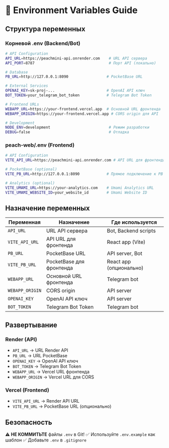 # 🔑 Environment Variables Guide

## Структура переменных

### Корневой .env (Backend/Bot)
```bash
# API Configuration
API_URL=https://peachmini-api.onrender.com    # URL API сервера
API_PORT=8787                                 # Порт API (локально)

# Database
PB_URL=http://127.0.0.1:8090                 # PocketBase URL

# External Services
OPENAI_KEY=sk-proj-...                       # OpenAI API ключ
BOT_TOKEN=your_telegram_bot_token            # Telegram Bot Token

# Frontend URLs
WEBAPP_URL=https://your-frontend.vercel.app  # Основной URL фронтенда
WEBAPP_ORIGIN=https://your-frontend.vercel.app # CORS origin для API

# Development
NODE_ENV=development                          # Режим разработки
DEBUG=false                                   # Отладка
```

### peach-web/.env (Frontend)
```bash
# API Configuration
VITE_API_URL=https://peachmini-api.onrender.com # API URL для фронтенда

# PocketBase (optional)
VITE_PB_URL=http://127.0.0.1:8090            # Прямое подключение к PB

# Analytics (optional)
VITE_UMAMI_URL=https://your-analytics.com    # Umami Analytics URL
VITE_UMAMI_WEBSITE_ID=your_website_id        # Umami Website ID
```

## Назначение переменных

| Переменная | Назначение | Где используется |
|------------|------------|------------------|
| `API_URL` | URL API сервера | Bot, Backend scripts |
| `VITE_API_URL` | API URL для фронтенда | React app (Vite) |
| `PB_URL` | PocketBase URL | API server, Bot |
| `VITE_PB_URL` | PocketBase для фронтенда | React app (опционально) |
| `WEBAPP_URL` | Основной URL фронтенда | Telegram bot |
| `WEBAPP_ORIGIN` | CORS origin | API server |
| `OPENAI_KEY` | OpenAI API ключ | API server |
| `BOT_TOKEN` | Telegram Bot Token | Telegram bot |

## Развертывание

### Render (API)
- `API_URL` → URL Render API
- `PB_URL` → URL PocketBase
- `OPENAI_KEY` → OpenAI API ключ
- `BOT_TOKEN` → Telegram Bot Token
- `WEBAPP_URL` → Vercel URL фронтенда
- `WEBAPP_ORIGIN` → Vercel URL для CORS

### Vercel (Frontend)
- `VITE_API_URL` → Render API URL
- `VITE_PB_URL` → PocketBase URL (опционально)

## Безопасность

⚠️ **НЕ КОММИТЬТЕ** файлы `.env` в Git!
✅ Используйте `.env.example` как шаблон
✅ Добавьте `.env` в `.gitignore`
